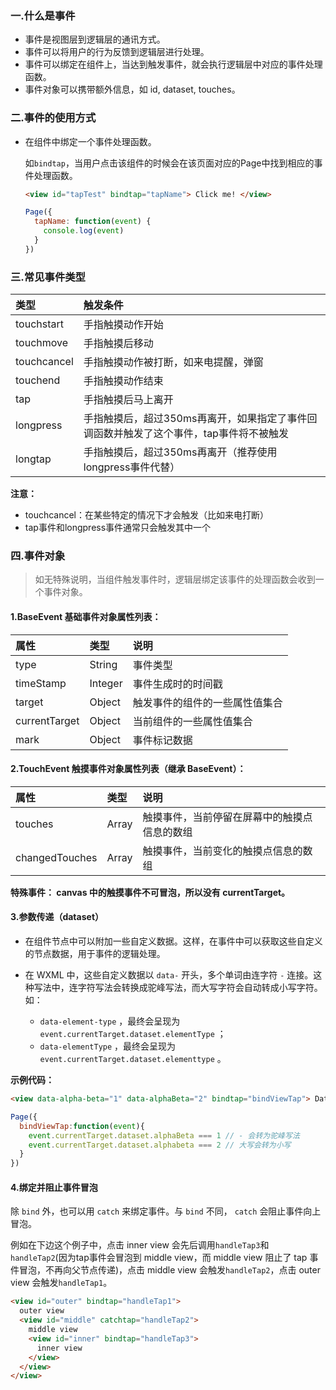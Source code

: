 ### 一.什么是事件

- 事件是视图层到逻辑层的通讯方式。
- 事件可以将用户的行为反馈到逻辑层进行处理。
- 事件可以绑定在组件上，当达到触发事件，就会执行逻辑层中对应的事件处理函数。
- 事件对象可以携带额外信息，如 id, dataset, touches。

### 二.事件的使用方式

- 在组件中绑定一个事件处理函数。

  如`bindtap`，当用户点击该组件的时候会在该页面对应的Page中找到相应的事件处理函数。	

  ```html
  <view id="tapTest" bindtap="tapName"> Click me! </view>
  ```

  ```javascript
  Page({
    tapName: function(event) {
      console.log(event)
    }
  })
  ```

### 三.常见事件类型 

| 类型        | 触发条件                                                     |
| :---------- | :----------------------------------------------------------- |
| touchstart  | 手指触摸动作开始                                             |
| touchmove   | 手指触摸后移动                                               |
| touchcancel | 手指触摸动作被打断，如来电提醒，弹窗                         |
| touchend    | 手指触摸动作结束                                             |
| tap         | 手指触摸后马上离开                                           |
| longpress   | 手指触摸后，超过350ms再离开，如果指定了事件回调函数并触发了这个事件，tap事件将不被触发 |
| longtap     | 手指触摸后，超过350ms再离开（推荐使用longpress事件代替）     |

**注意：**

- touchcancel：在某些特定的情况下才会触发（比如来电打断）
- tap事件和longpress事件通常只会触发其中一个

### 四.事件对象

> 如无特殊说明，当组件触发事件时，逻辑层绑定该事件的处理函数会收到一个事件对象。

#### **1.BaseEvent 基础事件对象属性列表：**

| 属性          | 类型    | 说明                           |
| :------------ | :------ | :----------------------------- |
| type          | String  | 事件类型                       |
| timeStamp     | Integer | 事件生成时的时间戳             |
| target        | Object  | 触发事件的组件的一些属性值集合 |
| currentTarget | Object  | 当前组件的一些属性值集合       |
| mark          | Object  | 事件标记数据                   |

#### **2.TouchEvent 触摸事件对象属性列表（继承 BaseEvent）：**

| 属性           | 类型  | 说明                                         |
| :------------- | :---- | :------------------------------------------- |
| touches        | Array | 触摸事件，当前停留在屏幕中的触摸点信息的数组 |
| changedTouches | Array | 触摸事件，当前变化的触摸点信息的数组         |

**特殊事件： canvas 中的触摸事件不可冒泡，所以没有 currentTarget。**

#### 3.参数传递（dataset）

- 在组件节点中可以附加一些自定义数据。这样，在事件中可以获取这些自定义的节点数据，用于事件的逻辑处理。

- 在 WXML 中，这些自定义数据以 `data-` 开头，多个单词由连字符 `-` 连接。这种写法中，连字符写法会转换成驼峰写法，而大写字符会自动转成小写字符。如：
  - `data-element-type` ，最终会呈现为 `event.currentTarget.dataset.elementType` ；
  - `data-elementType` ，最终会呈现为 `event.currentTarget.dataset.elementtype` 。

**示例代码：**

```html
<view data-alpha-beta="1" data-alphaBeta="2" bindtap="bindViewTap"> DataSet Test </view>
```

```javascript
Page({
  bindViewTap:function(event){
    event.currentTarget.dataset.alphaBeta === 1 // - 会转为驼峰写法
    event.currentTarget.dataset.alphabeta === 2 // 大写会转为小写
  }
})
```

#### 4.绑定并阻止事件冒泡

除 `bind` 外，也可以用 `catch` 来绑定事件。与 `bind` 不同， `catch` 会阻止事件向上冒泡。

例如在下边这个例子中，点击 inner view 会先后调用`handleTap3`和`handleTap2`(因为tap事件会冒泡到 middle view，而 middle view 阻止了 tap 事件冒泡，不再向父节点传递)，点击 middle view 会触发`handleTap2`，点击 outer view 会触发`handleTap1`。

```html
<view id="outer" bindtap="handleTap1">
  outer view
  <view id="middle" catchtap="handleTap2">
    middle view
    <view id="inner" bindtap="handleTap3">
      inner view
    </view>
  </view>
</view>
```